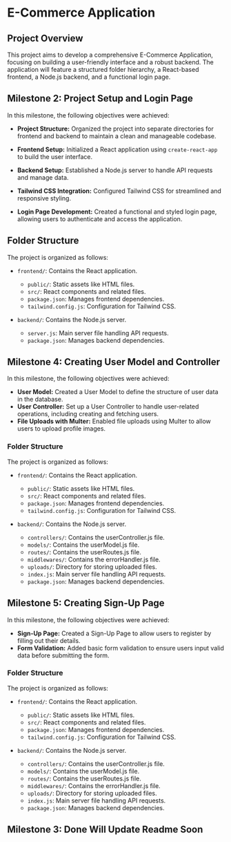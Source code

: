# E-Commerce Application

## Project Overview

This project aims to develop a comprehensive E-Commerce Application, focusing on building a user-friendly interface and a robust backend. The application will feature a structured folder hierarchy, a React-based frontend, a Node.js backend, and a functional login page.

## Milestone 2: Project Setup and Login Page

In this milestone, the following objectives were achieved:

- **Project Structure:** Organized the project into separate directories for frontend and backend to maintain a clean and manageable codebase.

- **Frontend Setup:** Initialized a React application using `create-react-app` to build the user interface.

- **Backend Setup:** Established a Node.js server to handle API requests and manage data.

- **Tailwind CSS Integration:** Configured Tailwind CSS for streamlined and responsive styling.

- **Login Page Development:** Created a functional and styled login page, allowing users to authenticate and access the application.

## Folder Structure


The project is organized as follows:

- `frontend/`: Contains the React application.

  - `public/`: Static assets like HTML files.
  - `src/`: React components and related files.
  - `package.json`: Manages frontend dependencies.
  - `tailwind.config.js`: Configuration for Tailwind CSS.

- `backend/`: Contains the Node.js server.
  - `server.js`: Main server file handling API requests.
  - `package.json`: Manages backend dependencies.

## Milestone 4: Creating User Model and Controller

In this milestone, the following objectives were achieved:

- **User Model:** Created a User Model to define the structure of user data in the database.
- **User Controller:** Set up a User Controller to handle user-related operations, including creating and fetching users.
- **File Uploads with Multer:** Enabled file uploads using Multer to allow users to upload profile images.

### Folder Structure

The project is organized as follows:

- `frontend/`: Contains the React application.

  - `public/`: Static assets like HTML files.
  - `src/`: React components and related files.
  - `package.json`: Manages frontend dependencies.
  - `tailwind.config.js`: Configuration for Tailwind CSS.

- `backend/`: Contains the Node.js server.
  - `controllers/`: Contains the userController.js file.
  - `models/`: Contains the userModel.js file.
  - `routes/`: Contains the userRoutes.js file.
  - `middlewares/`: Contains the errorHandler.js file.
  - `uploads/`: Directory for storing uploaded files.
  - `index.js`: Main server file handling API requests.
  - `package.json`: Manages backend dependencies.

## Milestone 5: Creating Sign-Up Page

In this milestone, the following objectives were achieved:

- **Sign-Up Page:** Created a Sign-Up Page to allow users to register by filling out their details.
- **Form Validation:** Added basic form validation to ensure users input valid data before submitting the form.

### Folder Structure

The project is organized as follows:

- `frontend/`: Contains the React application.

  - `public/`: Static assets like HTML files.
  - `src/`: React components and related files.
  - `package.json`: Manages frontend dependencies.
  - `tailwind.config.js`: Configuration for Tailwind CSS.

- `backend/`: Contains the Node.js server.
  - `controllers/`: Contains the userController.js file.
  - `models/`: Contains the userModel.js file.
  - `routes/`: Contains the userRoutes.js file.
  - `middlewares/`: Contains the errorHandler.js file.
  - `uploads/`: Directory for storing uploaded files.
  - `index.js`: Main server file handling API requests.
  - `package.json`: Manages backend dependencies.

## Milestone 3: Done Will Update  Readme Soon
